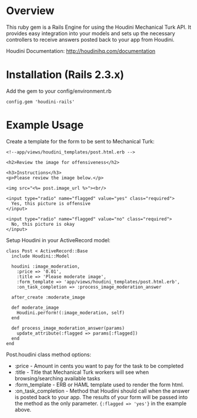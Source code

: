 # Overview

This ruby gem is a Rails Engine for using the Houdini Mechanical Turk API. It provides easy integration into your models and sets up the necessary controllers to receive answers posted back to your app from Houdini.

Houdini Documentation: http://houdinihq.com/documentation

# Installation (Rails 2.3.x)

Add the gem to your config/environment.rb

    config.gem 'houdini-rails'

# Example Usage

Create a template for the form to be sent to Mechanical Turk:

    <!--app/views/houdini_templates/post.html.erb -->

    <h2>Review the image for offensiveness</h2>

    <h3>Instructions</h3>
    <p>Please review the image below.</p>

    <img src="<%= post.image_url %>"><br/>

    <input type="radio" name="flagged" value="yes" class="required">
      Yes, this picture is offensive
    </input>

    <input type="radio" name="flagged" value="no" class="required">
      No, this picture is okay
    </input>

Setup Houdini in your ActiveRecord model:

    class Post < ActiveRecord::Base
      include Houdini::Model

      houdini :image_moderation,
        :price => '0.01',
        :title => 'Please moderate image',
        :form_template => 'app/views/houdini_templates/post.html.erb',
        :on_task_completion => :process_image_moderation_answer

      after_create :moderate_image

      def moderate_image
        Houdini.perform!(:image_moderation, self)
      end

      def process_image_moderation_answer(params)
        update_attribute(:flagged => params[:flagged])
      end
    end

Post.houdini class method options:

* :price - Amount in cents you want to pay for the task to be completed
* :title - Title that Mechanical Turk workers will see when browsing/searching available tasks
* :form_template - ERB or HAML template used to render the form html.
* :on_task_completion - Method that Houdini should call when the answer is posted back to your app. The results of your form will be passed into the method as the only parameter. `{:flagged => 'yes'}` in the example above.